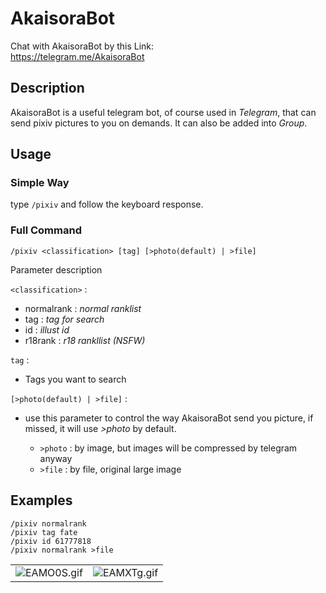 # AkaisoraBot
Chat with AkaisoraBot by this Link:\
https://telegram.me/AkaisoraBot

## Description
AkaisoraBot is a useful telegram bot, of course used in *Telegram*, that can send pixiv pictures to you on demands. It can also be added into *Group*.

## Usage
### Simple Way
type `/pixiv` and follow the keyboard response.

### Full Command
`/pixiv <classification> [tag] [>photo(default) | >file]`

Parameter description

`<classification>` :

* normalrank : *normal ranklist*
* tag : *tag for search*
* id : *illust id*
* r18rank : *r18 rankllist (NSFW)*

`tag` :

* Tags you want to search

`[>photo(default) | >file]` :

* use this parameter to control the way AkaisoraBot send you picture, if missed, it will use *>photo* by default.

    * `>photo` : by image, but images will be compressed by telegram anyway
    * `>file` : by file, original large image

## Examples
```
/pixiv normalrank
/pixiv tag fate
/pixiv id 61777818
/pixiv normalrank >file
```
<table><tr>
<td><img src="https://s2.ax1x.com/2019/04/22/EAMO0S.gif" alt="EAMO0S.gif" border="0" /></td>
<td><img src="https://s2.ax1x.com/2019/04/22/EAMXTg.gif" alt="EAMXTg.gif" border="0" /></td>
</tr></table>
